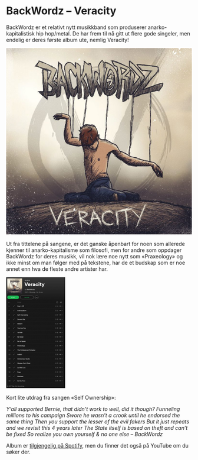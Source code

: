 # BackWordz – Veracity

BackWordz er et relativt nytt musikkband som produserer anarko-kapitalistisk hip hop/metal. De har frem til nå gitt ut flere gode singeler, men endelig er deres første album ute, nemlig Veracity!

![](veracity.jpg)

Ut fra tittelene på sangene, er det ganske åpenbart for noen som allerede kjenner til anarko-kapitalisme som filosofi, men for andre som oppdager BackWordz for deres musikk, vil nok lære noe nytt som «Praxeology» og ikke minst om man følger med på tekstene, har de et budskap som er noe annet enn hva de fleste andre artister har.

![](Veracity-160x300.png)

Kort lite utdrag fra sangen «Self Ownership»:

*Y’all supported Bernie, that didn’t work to well, did it though? Funneling millions to his campaign
Swore he wasn’t a crook until he endorsed the same thing
Then you support the lesser of the evil fakers
But it just repeats and we revisit this 4 years later
The State itself is based on theft and can’t be fixed
So realize you own yourself & no one else – BackWordz*

Album er [tilgjengelig på Spotify](https://open.spotify.com/album/3AttuhLTu56BWofzifAzZv), men du finner det også på YouTube om du søker der.
